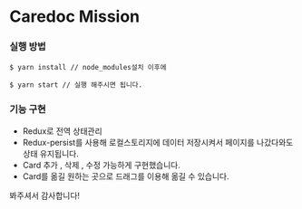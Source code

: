 # Caredoc Mission

### 실행 방법

```
$ yarn install // node_modules설치 이후에

$ yarn start // 실행 해주시면 됩니다.
```

### 기능 구현

- Redux로 전역 상태관리
- Redux-persist를 사용해 로컬스토리지에 데이터 저장시켜서 페이지를 나갔다와도 상태 유지됩니다.
- Card 추가 , 삭제 , 수정 가능하게 구현했습니다.
- Card를 옮길 원하는 곳으로 드래그를 이용해 옮길 수 있습니다.

봐주셔서 감사합니다!
